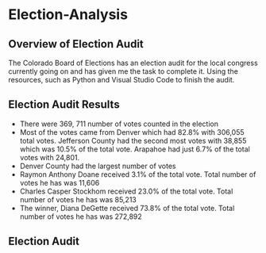 # Election-Analysis

## Overview of Election Audit
The Colorado Board of Elections has an election audit for the local congress currently going on and has given me the task to complete it. Using the resources, such as Python and Visual Studio Code to finish the audit.

## Election Audit Results
* There were 369, 711 number of votes counted in the election
* Most of the votes came from Denver which had 82.8% with 306,055 total votes. Jefferson County had the second most votes with 38,855 which was 10.5% of the total vote. Arapahoe had just 6.7% of the total votes with 24,801. 
* Denver County had the largest number of votes
* Raymon Anthony Doane received 3.1% of the total vote. Total number of votes he has was 11,606
* Charles Casper Stockhom received 23.0% of the total vote. Total number of votes he has was 85,213
* The winner, Diana DeGette received 73.8% of the total vote. Total number of votes he has was 272,892

## Election Audit
